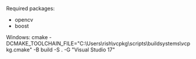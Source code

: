 Required packages:
- opencv
- boost

Windows:
cmake -DCMAKE_TOOLCHAIN_FILE="C:\Users\rish\vcpkg\scripts\buildsystems\vcpkg.cmake" -B build -S . -G "Visual Studio 17"